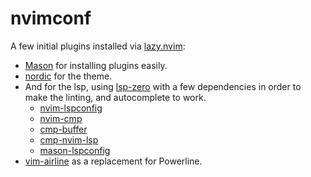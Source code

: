 # nvimconf

A few initial plugins installed via [lazy.nvim](https://github.com/folke/lazy.nvim):

* [Mason](https://github.com/williamboman/mason.nvim) for installing plugins
    easily.
* [nordic](https://github.com/AlexvZyl/nordic.nvim) for the theme.
* And for the lsp, using
    [lsp-zero](https://github.com/VonHeikemen/lsp-zero.nvim) with a few
    dependencies in order to make the linting, and autocomplete to work.
  * [nvim-lspconfig](https://github.com/neovim/nvim-lspconfig)
  * [nvim-cmp](https://github.com/hrsh7th/nvim-cmp)
  * [cmp-buffer](https://github.com/hrsh7th/cmp-buffer)
  * [cmp-nvim-lsp](https://github.com/hrsh7th/cmp-nvim-lsp)
  * [mason-lspconfig](https://github.com/williamboman/mason-lspconfig.nvim)
* [vim-airline](https://github.com/vim-airline/vim-airline) as a replacement
    for Powerline.
